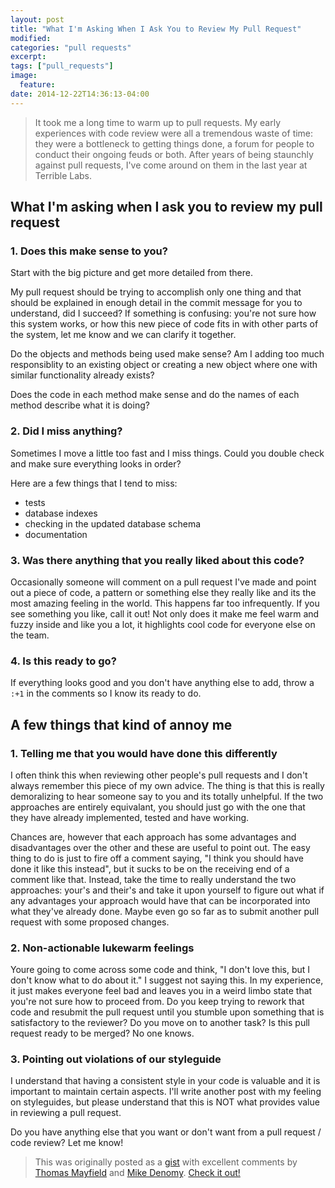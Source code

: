 ```yaml
---
layout: post
title: "What I'm Asking When I Ask You to Review My Pull Request"
modified:
categories: "pull requests"
excerpt:
tags: ["pull_requests"]
image:
  feature:
date: 2014-12-22T14:36:13-04:00
---
```


> It took me a long time to warm up to pull requests. My early experiences with code review were all a tremendous waste of time: they were a bottleneck to getting things done, a forum for people to conduct their ongoing feuds or both. After years of being staunchly against pull requests, I've come around on them in the last year at Terrible Labs.

## What I'm asking when I ask you to review my pull request

### 1. Does this make sense to you?

Start with the big picture and get more detailed from there.

My pull request should be trying to accomplish only one thing and that should be explained in enough detail in the commit message for you to understand, did I succeed? If something is confusing: you're not sure how this system works, or how this new piece of code fits in with other parts of the system, let me know and we can clarify it together.

Do the objects and methods being used make sense? Am I adding too much responsiblity to an existing object or creating a new object where one with similar functionality already exists?

Does the code in each method make sense and do the names of each method describe what it is doing?

### 2. Did I miss anything?

Sometimes I move a little too fast and I miss things. Could you double check and make sure everything looks in order?

Here are a few things that I tend to miss:
* tests
* database indexes
* checking in the updated database schema
* documentation

### 3. Was there anything that you really liked about this code?

Occasionally someone will comment on a pull request I've made and point out a piece of code, a pattern or something else they really like and its the most amazing feeling in the world. This happens far too infrequently. If you see something you like, call it out! Not only does it make me feel warm and fuzzy inside and like you a lot, it highlights cool code for everyone else on the team.

### 4. Is this ready to go?

If everything looks good and you don't have anything else to add, throw a `:+1` in the comments so I know its ready to do.

## A few things that kind of annoy me

### 1. Telling me that you would have done this differently

I often think this when reviewing other people's pull requests and I don't always remember this piece of my own advice. The thing is that this is really demoralizing to hear someone say to you and its totally unhelpful. If the two approaches are entirely equivalant, you should just go with the one that they have already implemented, tested and have working.

Chances are, however that each approach has some advantages and disadvantages over the other and these are useful to point out. The easy thing to do is just to fire off a comment saying, "I think you should have done it like this instead", but it sucks to be on the receiving end of a comment like that. Instead, take the time to really understand the two approaches: your's and their's and take it upon yourself to figure out what if any advantages your approach would have that can be incorporated into what they've already done. Maybe even go so far as to submit another pull request with some proposed changes.

### 2. Non-actionable lukewarm feelings

Youre going to come across some code and think, "I don't love this, but I don't know what to do about it." I suggest not saying this. In my experience, it just makes everyone feel bad and leaves you in a weird limbo state that you're not sure how to proceed from. Do you keep trying to rework that code and resubmit the pull request until you stumble upon something that is satisfactory to the reviewer? Do you move on to another task? Is this pull request ready to be merged? No one knows.

### 3. Pointing out violations of our styleguide

I understand that having a consistent style in your code is valuable and it is important to maintain certain aspects. I'll write another post with my feeling on styleguides, but please understand that this is NOT what provides value in reviewing a pull request.


Do you have anything else that you want or don't want from a pull request / code review? Let me know!

> This was originally posted as a [gist](https://gist.github.com/DanLuchi/3741a957a41818159b44) with excellent comments by [Thomas Mayfield](thegreata.pe) and [Mike Denomy](mdenomy.wordpress.com). [Check it out!](https://gist.github.com/DanLuchi/3741a957a41818159b44)